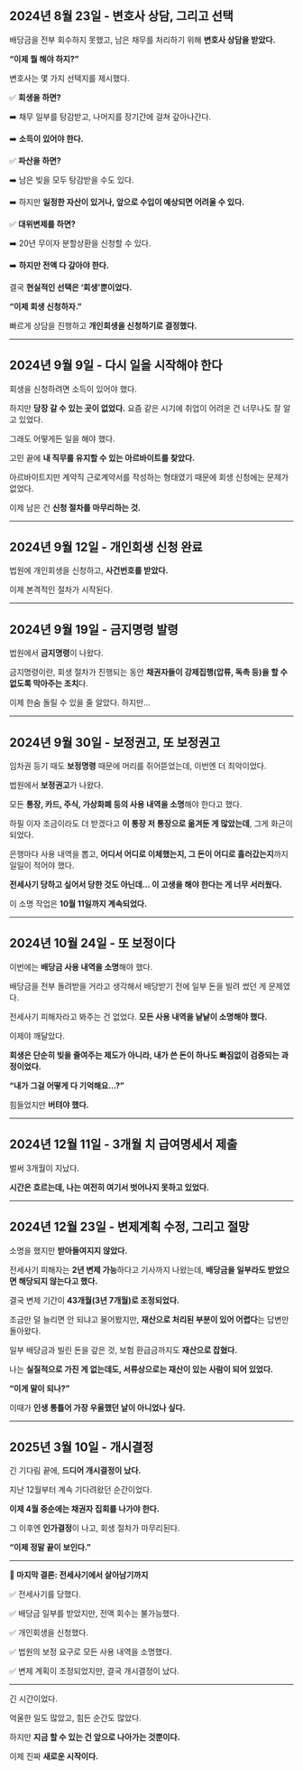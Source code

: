 ## **2024년 8월 23일 - 변호사 상담, 그리고 선택**

  

배당금을 전부 회수하지 못했고, 남은 채무를 처리하기 위해 **변호사 상담을 받았다.**

  

**“이제 뭘 해야 하지?”**

  

변호사는 몇 가지 선택지를 제시했다.

  

✅ **회생을 하면?**

➡️ 채무 일부를 탕감받고, 나머지를 장기간에 걸쳐 갚아나간다.

➡️ **소득이 있어야 한다.**

  

✅ **파산을 하면?**

➡️ 남은 빚을 모두 탕감받을 수도 있다.

➡️ 하지만 **일정한 자산이 있거나, 앞으로 수입이 예상되면 어려울 수 있다.**

  

✅ **대위변제를 하면?**

➡️ 20년 무이자 분할상환을 신청할 수 있다.

➡️ **하지만 전액 다 갚아야 한다.**

  

결국 **현실적인 선택은 ‘회생’뿐이었다.**

  

**“이제 회생 신청하자.”**

  

빠르게 상담을 진행하고 **개인회생을 신청하기로 결정했다.**

---

## **2024년 9월 9일 - 다시 일을 시작해야 한다**

  

회생을 신청하려면 소득이 있어야 했다.

  

하지만 **당장 갈 수 있는 곳이 없었다.** 요즘 같은 시기에 취업이 어려운 건 너무나도 잘 알고 있었다.

  

그래도 어떻게든 일을 해야 했다.

  

고민 끝에 **내 직무를 유지할 수 있는 아르바이트를 찾았다.**

  

아르바이트지만 계약직 근로계약서를 작성하는 형태였기 때문에 회생 신청에는 문제가 없었다.

  

이제 남은 건 **신청 절차를 마무리하는 것.**

---

## **2024년 9월 12일 - 개인회생 신청 완료**

  

법원에 개인회생을 신청하고, **사건번호를 받았다.**

  

이제 본격적인 절차가 시작된다.

---

## **2024년 9월 19일 - 금지명령 발령**

  

법원에서 **금지명령**이 나왔다.

  

금지명령이란, 회생 절차가 진행되는 동안 **채권자들이 강제집행(압류, 독촉 등)을 할 수 없도록 막아주는 조치**다.

  

이제 한숨 돌릴 수 있을 줄 알았다. 하지만…

---

## **2024년 9월 30일 - 보정권고, 또 보정권고**

  

임차권 등기 때도 **보정명령** 때문에 머리를 쥐어뜯었는데, 이번엔 더 최악이었다.

  

법원에서 **보정권고**가 나왔다.

  

모든 **통장, 카드, 주식, 가상화폐 등의 사용 내역을 소명**해야 한다고 했다.

  

하필 이자 조금이라도 더 받겠다고 **이 통장 저 통장으로 옮겨둔 게 많았는데**, 그게 화근이 되었다.

  

은행마다 사용 내역을 뽑고, **어디서 어디로 이체했는지, 그 돈이 어디로 흘러갔는지**까지 일일이 적어야 했다.

  

**전세사기 당하고 싶어서 당한 것도 아닌데… 이 고생을 해야 한다는 게 너무 서러웠다.**

  

이 소명 작업은 **10월 11일까지 계속되었다.**

---

## **2024년 10월 24일 - 또 보정이다**

  

이번에는 **배당금 사용 내역을 소명**해야 했다.

  

배당금을 전부 돌려받을 거라고 생각해서 배당받기 전에 일부 돈을 빌려 썼던 게 문제였다.

  

전세사기 피해자라고 봐주는 건 없었다. **모든 사용 내역을 낱낱이 소명해야 했다.**

  

이제야 깨달았다.

**회생은 단순히 빚을 줄여주는 제도가 아니라, 내가 쓴 돈이 하나도 빠짐없이 검증되는 과정이었다.**

  

**“내가 그걸 어떻게 다 기억해요…?”**

  

힘들었지만 **버텨야 했다.**

---

## **2024년 12월 11일 - 3개월 치 급여명세서 제출**

  

벌써 3개월이 지났다.

  

**시간은 흐르는데, 나는 여전히 여기서 벗어나지 못하고 있었다.**

---

## **2024년 12월 23일 - 변제계획 수정, 그리고 절망**

  

소명을 했지만 **받아들여지지 않았다.**

  

전세사기 피해자는 **2년 변제 가능**하다고 기사까지 나왔는데, **배당금을 일부라도 받았으면 해당되지 않는다고 했다.**

  

결국 변제 기간이 **43개월(3년 7개월)로 조정되었다.**

  

조금만 덜 늘리면 안 되냐고 물어봤지만,  **재산으로 처리된 부분이 있어 어렵다**는 답변만 돌아왔다.

  

일부 배당금과 빌린 돈을 갚은 것, 보험 환급금까지도 **재산으로 잡혔다.**

  

나는 **실질적으로 가진 게 없는데도, 서류상으로는 재산이 있는 사람이 되어 있었다.**

  

**“이게 말이 되나?”**

  

이때가 **인생 통틀어 가장 우울했던 날이 아니었나 싶다.**

---

## **2025년 3월 10일 - 개시결정**

  
긴 기다림 끝에, **드디어 개시결정이 났다.**

지난 12월부터 계속 기다려왔던 순간이었다.
  

**이제 4월 중순에는 채권자 집회를 나가야 한다.**

그 이후엔 **인가결정**이 나고, 회생 절차가 마무리된다.



**“이제 정말 끝이 보인다.”**

---

**📌 마지막 결론: 전세사기에서 살아남기까지**

  

✅ 전세사기를 당했다.

✅ 배당금 일부를 받았지만, 전액 회수는 불가능했다.

✅ 개인회생을 신청했다.

✅ 법원의 보정 요구로 모든 사용 내역을 소명했다.

✅ 변제 계획이 조정되었지만, 결국 개시결정이 났다.

---

긴 시간이었다.

  

억울한 일도 많았고, 힘든 순간도 많았다.

  

하지만 **지금 할 수 있는 건 앞으로 나아가는 것뿐이다.**

  

이제 진짜 **새로운 시작이다.**